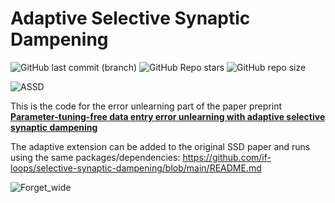 # Adaptive Selective Synaptic Dampening

![GitHub last commit (branch)](https://img.shields.io/github/last-commit/if-loops/adaptive-selective-synaptic-dampening/main) ![GitHub Repo stars](https://img.shields.io/github/stars/if-loops/adaptive-selective-synaptic-dampening) ![GitHub repo size](https://img.shields.io/github/repo-size/if-loops/adaptive-selective-synaptic-dampening)

![ASSD](https://github.com/if-loops/adaptive-selective-synaptic-dampening/assets/47212405/98e83e21-1304-4209-8ad7-b2386b65f4d6)

This is the code for the error unlearning part of the paper preprint **[Parameter-tuning-free data entry error unlearning with adaptive selective synaptic dampening](https://www.researchgate.net/publication/378011802_Parameter-Tuning-Free_Data_Entry_Error_Unlearning_with_Adaptive_Selective_Synaptic_Dampening)**

The adaptive extension can be added to the original SSD paper and runs using the same packages/dependencies: https://github.com/if-loops/selective-synaptic-dampening/blob/main/README.md

![Forget_wide](https://github.com/if-loops/adaptive-selective-synaptic-dampening/assets/47212405/8cb1c8c4-faf8-4642-8d51-11bed2e75b9a)
